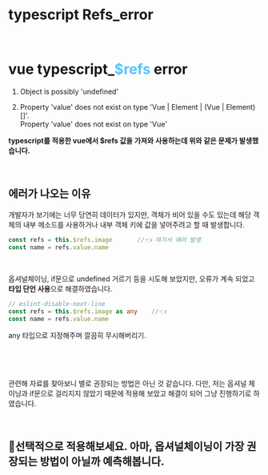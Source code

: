# typescript Refs_error


​	

# vue typescript_<span style="color: #56C4FF">$refs</span> error

1. Object is possibly 'undefined'

2. Property 'value' does not exist on type 'Vue | Element | (Vue | Element)[]'.       
   Property 'value' does not exist on type 'Vue'

**typescript를 적용한 vue에서 $refs 값을 가져와 사용하는데 위와 같은 문제가 발생했습니다.**

​		

## 에러가 나오는 이유

개발자가 보기에는 너무 당연히 데이터가 있지만, 객체가 비어 있을 수도 있는데 해당 객체의 내부 메소드를 사용하거나 내부 객체 키에 값을 넣어주려고 할 때 발생합니다.

```typescript
const refs = this.$refs.image		//👈 여기서 에러 발생
const name = refs.value.name
```

​		

옵셔널체이닝, if문으로 undefined 거르기 등을 시도해 보았지만, 오류가 계속 되었고 **타입 단언 사용**으로 해결하였습니다.

```typescript
// eslint-disable-next-line
const refs = this.$refs.image as any	//👈
const name = refs.value.name
```

any 타입으로 지정해주며 깔끔히 무시해버리기.

​		

​		

관련해 자료를 찾아보니 별로 권장되는 방법은 아닌 것 같습니다. 다만, 저는 옵셔널 체이닝과 if문으로 걸리지지 않았기 때문에 적용해 보았고 해결이 되어 그냥 진행하기로 하였습니다.

​		

## 🤔선택적으로 적용해보세요. 아마, 옵셔널체이닝이 가장 권장되는 방법이 아닐까 예측해봅니다.

​	

​	


